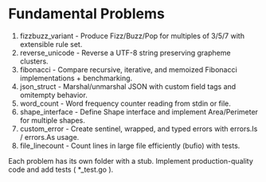 # Fundamental Problems

1. fizzbuzz_variant - Produce Fizz/Buzz/Pop for multiples of 3/5/7 with extensible rule set.
2. reverse_unicode - Reverse a UTF-8 string preserving grapheme clusters.
3. fibonacci - Compare recursive, iterative, and memoized Fibonacci implementations + benchmarking.
4. json_struct - Marshal/unmarshal JSON with custom field tags and omitempty behavior.
5. word_count - Word frequency counter reading from stdin or file.
6. shape_interface - Define Shape interface and implement Area/Perimeter for multiple shapes.
7. custom_error - Create sentinel, wrapped, and typed errors with errors.Is / errors.As usage.
8. file_linecount - Count lines in large file efficiently (bufio) with tests.

Each problem has its own folder with a stub. Implement production-quality code and add tests ( *_test.go ).